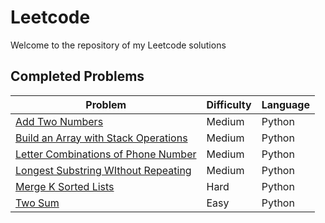 # Leetcode

Welcome to the repository of my Leetcode solutions

## Completed Problems

| Problem                                                                                                                             | Difficulty | Language |
| ----------------------------------------------------------------------------------------------------------------------------------- | ---------- | -------- |
| [Add Two Numbers](./AddTwoNumbers.py)                                                                                               | Medium     | Python   |
| [Build an Array with Stack Operations](https://github.com/nhzaci/LeetCode/blob/master/arrayWithStackOperations.py)                  | Medium     | Python   |
| [Letter Combinations of Phone Number](https://github.com/nhzaci/LeetCode/blob/master/letterCombinationsOfPhoneNumber.py)            | Medium     | Python   |
| [Longest Substring WIthout Repeating](https://github.com/nhzaci/LeetCode/blob/master/longestSubStringWithoutRepeatingCharacters.py) | Medium     | Python   |
| [Merge K Sorted Lists](https://github.com/nhzaci/LeetCode/blob/master/mergeKSortedLists.py)                                         | Hard       | Python   |
| [Two Sum](https://github.com/nhzaci/LeetCode/blob/master/twoSum.py)                                                                 | Easy       | Python   |
